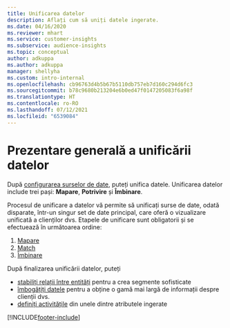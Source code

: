 ```yaml
---
title: Unificarea datelor
description: Aflați cum să uniți datele ingerate.
ms.date: 04/16/2020
ms.reviewer: mhart
ms.service: customer-insights
ms.subservice: audience-insights
ms.topic: conceptual
author: adkuppa
ms.author: adkuppa
manager: shellyha
ms.custom: intro-internal
ms.openlocfilehash: cb96763d4b5b67b5110db757eb7d160c294d6fc3
ms.sourcegitcommit: b78c9680b213204e6b0ed47f0147205083f6a98f
ms.translationtype: HT
ms.contentlocale: ro-RO
ms.lasthandoff: 07/12/2021
ms.locfileid: "6539084"
---
```

# <a name="data-unification-overview"></a>Prezentare generală a unificării datelor

După [configurarea surselor de date](data-sources.md), puteți unifica datele. Unificarea datelor include trei pași: **Mapare**, **Potrivire** și **Îmbinare**.

Procesul de unificare a datelor vă permite să unificați surse de date, odată disparate, într-un singur set de date principal, care oferă o vizualizare unificată a clienților dvs. Etapele de unificare sunt obligatorii și se efectuează în următoarea ordine:

1. [Mapare](map-entities.md)
2. [Match](match-entities.md)
3. [Îmbinare](merge-entities.md)

După finalizarea unificării datelor, puteți

- [stabiliți relații între entități](relationships.md) pentru a crea segmente sofisticate
- [îmbogățiți datele](enrichment-hub.md) pentru a obține o gamă mai largă de informații despre clienții dvs.
- [definiți activitățile](activities.md) din unele dintre atributele ingerate


[!INCLUDE[footer-include](../includes/footer-banner.md)]